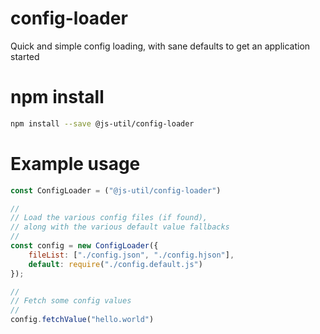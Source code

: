 # config-loader
Quick and simple config loading, with sane defaults to get an application started

# npm install

```.bash
npm install --save @js-util/config-loader
```

# Example usage

```.js
const ConfigLoader = ("@js-util/config-loader")

//
// Load the various config files (if found),
// along with the various default value fallbacks
//
const config = new ConfigLoader({
	fileList: ["./config.json", "./config.hjson"],
	default: require("./config.default.js")
});

//
// Fetch some config values
//
config.fetchValue("hello.world")
```